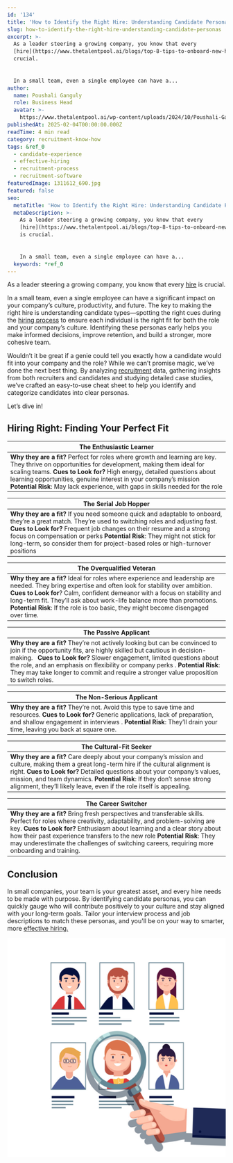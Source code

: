 ```yaml
---
id: '134'
title: 'How to Identify the Right Hire: Understanding Candidate Personas'
slug: how-to-identify-the-right-hire-understanding-candidate-personas
excerpt: >-
  As a leader steering a growing company, you know that every
  [hire](https://www.thetalentpool.ai/blogs/top-8-tips-to-onboard-new-hires/) is
  crucial.


  In a small team, even a single employee can have a...
author:
  name: Poushali Ganguly
  role: Business Head
  avatar: >-
    https://www.thetalentpool.ai/wp-content/uploads/2024/10/Poushali-Gangulyimage.webp
publishedAt: 2025-02-04T00:00:00.000Z
readTime: 4 min read
category: recruitment-know-how
tags: &ref_0
  - candidate-experience
  - effective-hiring
  - recruitment-process
  - recruitment-software
featuredImage: 1311612_690.jpg
featured: false
seo:
  metaTitle: 'How to Identify the Right Hire: Understanding Candidate Personas'
  metaDescription: >-
    As a leader steering a growing company, you know that every
    [hire](https://www.thetalentpool.ai/blogs/top-8-tips-to-onboard-new-hires/)
    is crucial.


    In a small team, even a single employee can have a...
  keywords: *ref_0
---
```


As a leader steering a growing company, you know that every [hire](https://www.thetalentpool.ai/blogs/top-8-tips-to-onboard-new-hires/) is crucial.

In a small team, even a single employee can have a significant impact on your company’s culture, productivity, and future. The key to making the right hire is understanding candidate types—spotting the right cues during the [hiring process](https://www.talentpoolgrowth.com/?showSignup=true) to ensure each individual is the right fit for both the role and your company’s culture. Identifying these personas early helps you make informed decisions, improve retention, and build a stronger, more cohesive team.

Wouldn’t it be great if a genie could tell you exactly how a candidate would fit into your company and the role? While we can’t promise magic, we’ve done the next best thing. By analyzing [recruitment](https://www.thetalentpool.ai/blogs/comprehensive-insight-into-the-end-to-end-recruitment-process/) data, gathering insights from both recruiters and candidates and studying detailed case studies, we’ve crafted an easy-to-use cheat sheet to help you identify and categorize candidates into clear personas.

Let’s dive in!

## Hiring Right: Finding Your Perfect Fit

| **The Enthusiastic Learner** |
| --- |
| **Why they are a fit?** Perfect for roles where growth and learning are key. They thrive on opportunities for development, making them ideal for scaling teams.   **Cues to Look for?** High energy, detailed questions about learning opportunities, genuine interest in your company’s mission   **Potential Risk**: May lack experience, with gaps in skills needed for the role |

| **The Serial Job Hopper** |
| --- |
| **Why they are a fit?** If you need someone quick and adaptable to onboard, they’re a great match. They’re used to switching roles and adjusting fast.   **Cues to Look for?** Frequent job changes on their resume and a strong focus on compensation or perks   **Potential Risk**: They might not stick for long-term, so consider them for project-based roles or high-turnover positions |

| **The Overqualified Veteran** |
| --- |
| **Why they are a fit?** Ideal for roles where experience and leadership are needed. They bring expertise and often look for stability over ambition.   **Cues to Look for**? Calm, confident demeanor with a focus on stability and long-term fit. They’ll ask about work-life balance more than promotions.   **Potential Risk**: If the role is too basic, they might become disengaged over time. |

| **The Passive Applicant** |
| --- |
| **Why they are a fit?** They’re not actively looking but can be convinced to join if the opportunity fits, are highly skilled but cautious in decision-making.     **Cues to Look for?** Slower engagement, limited questions about the role, and an emphasis on flexibility or company perks .   **Potential Risk**: They may take longer to commit and require a stronger value proposition to switch roles. |

| **The Non-Serious Applicant** |
| --- |
| **Why they are a fit?** They’re not. Avoid this type to save time and resources.   **Cues to Look for?** Generic applications, lack of preparation, and shallow engagement in interviews .   **Potential Risk**: They’ll drain your time, leaving you back at square one. |

| **The Cultural-Fit Seeker** |
| --- |
| **Why they are a fit?** Care deeply about your company’s mission and culture, making them a great long-term hire if the cultural alignment is right.   **Cues to Look for?** Detailed questions about your company’s values, mission, and team dynamics.   **Potential Risk**: If they don’t sense strong alignment, they’ll likely leave, even if the role itself is appealing. |

| **The Career Switcher** |
| --- |
| **Why they are a fit?** Bring fresh perspectives and transferable skills. Perfect for roles where creativity, adaptability, and problem-solving are key.   **Cues to Look for?** Enthusiasm about learning and a clear story about how their past experience transfers to the new role   **Potential Risk**: They may underestimate the challenges of switching careers, requiring more onboarding and training. |

## Conclusion

In small companies, your team is your greatest asset, and every hire needs to be made with purpose. By identifying candidate personas, you can quickly gauge who will contribute positively to your culture and stay aligned with your long-term goals. Tailor your interview process and job descriptions to match these personas, and you'll be on your way to smarter, more [effective hiring.](https://www.talentpoolgrowth.com/?showSignup=true)

![](images/1311612_690-1024x1024.jpg)
